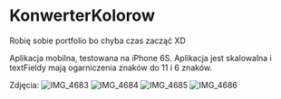 # KonwerterKolorow
Robię sobie portfolio bo chyba czas zacząć XD

Aplikacja mobilna, testowana na iPhone 6S.
Aplikacja jest skalowalna i textFieldy mają ogarniczenia znaków do 11 i 6 znaków.

Zdjęcia:
![IMG_4683](https://user-images.githubusercontent.com/31569763/120120507-f935a200-c19d-11eb-9da9-862b4234c6b9.PNG)
![IMG_4684](https://user-images.githubusercontent.com/31569763/120120510-fb97fc00-c19d-11eb-99d1-de749fd5ea78.PNG)
![IMG_4685](https://user-images.githubusercontent.com/31569763/120120513-fdfa5600-c19d-11eb-9389-02822dda58c8.PNG)
![IMG_4686](https://user-images.githubusercontent.com/31569763/120120514-ff2b8300-c19d-11eb-905d-786c1ecee082.PNG)



